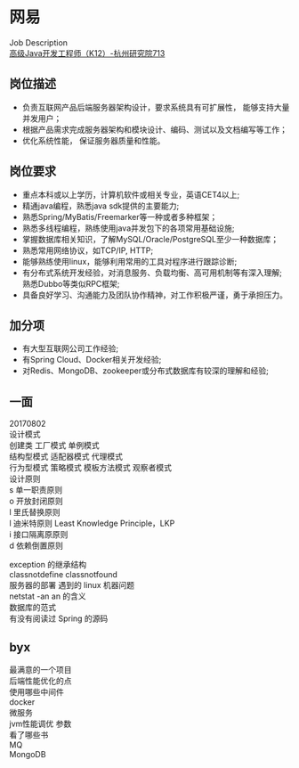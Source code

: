 

# 网易
Job Description  
[高级Java开发工程师（K12）-杭州研究院713](http://hr.163.com/position/detail.do?code=J176398)  

## 岗位描述
* 负责互联网产品后端服务器架构设计，要求系统具有可扩展性， 能够支持大量并发用户；
* 根据产品需求完成服务器架构和模块设计、编码、测试以及文档编写等工作；
* 优化系统性能， 保证服务器质量和性能。

## 岗位要求
* 重点本科或以上学历，计算机软件或相关专业，英语CET4以上;
* 精通java编程，熟悉java sdk提供的主要能力;
* 熟悉Spring/MyBatis/Freemarker等一种或者多种框架；
* 熟悉多线程编程，熟练使用java并发包下的各项常用基础设施;
* 掌握数据库相关知识，了解MySQL/Oracle/PostgreSQL至少一种数据库；
* 熟悉常用网络协议，如TCP/IP, HTTP;
* 能够熟练使用linux，能够利用常用的工具对程序进行跟踪诊断;
* 有分布式系统开发经验，对消息服务、负载均衡、高可用机制等有深入理解;熟悉Dubbo等类似RPC框架;
* 具备良好学习、沟通能力及团队协作精神，对工作积极严谨，勇于承担压力。

## 加分项
* 有大型互联网公司工作经验;
* 有Spring Cloud、Docker相关开发经验;
* 对Redis、MongoDB、zookeeper或分布式数据库有较深的理解和经验;

## 一面
20170802  
设计模式  
创建类  工厂模式 单例模式  
结构型模式 适配器模式 代理模式  
行为型模式 策略模式 模板方法模式 观察者模式  
设计原则  
s 单一职责原则  
o 开放封闭原则  
l 里氏替换原则  
l 迪米特原则 Least Knowledge Principle，LKP  
i 接口隔离原原则  
d 依赖倒置原则

exception 的继承结构  
classnotdefine classnotfound  
服务器的部署 遇到的 linux 机器问题  
netstat -an an 的含义  
数据库的范式  
有没有阅读过 Spring 的源码  

## byx
最满意的一个项目  
后端性能优化的点  
使用哪些中间件  
docker  
微服务  
jvm性能调优 参数  
看了哪些书  
MQ  
MongoDB  
